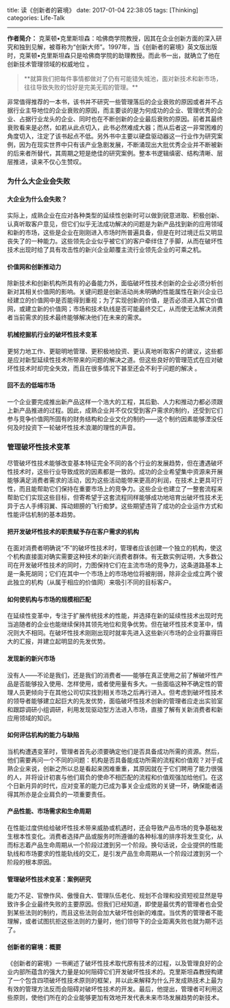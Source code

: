 title: 读《创新者的窘境》
date: 2017-01-04 22:38:05
tags: [Thinking]
categories: Life-Talk

---

**作者简介：** 克莱顿•克里斯坦森：哈佛商学院教授，因其在企业创新方面的深入研究和独到见解，被尊称为“创新大师”。1997年，当《创新者的窘境》英文版出版时，克莱顿•克里斯坦森只是哈佛商学院的助理教授。而此书一出，就确立了他在创新技术管理领域的权威地位 。

<blockquote  class="blockquote-center">
**就算我们把每件事情都做对了仍有可能错失城池，面对新技术和新市场，往往导致失败的恰好是完美无瑕的管理。**
</blockquote>

非常值得推荐的一本书，该书并不研究一些管理落后的企业衰败的原因或者并不占据行业主导地位的企业衰败的原因，而主要谈的是为何成功的企业、管理优秀的企业、占据行业龙头的企业、同时也在不断创新的企业最后衰败的原因。前者其最终衰败看来是必然，如若从此点切入，此书必然难成大器；而从后者这一非常困难的角度切入，注定了该书起点不低。另外书中主要以硬盘驱动器这一行业作为研究案例，因为在现实世界中只有该产业急剧发展，不断涌现出大批优秀企业并不断被新的后来者所替代，其周期之短是绝佳的研究案例。整本书逻辑缜密、结构清晰、层层推进，读来不仅心生赞叹。

### 为什么大企业会失败
#### 大企业为什么会失败？
实际上，成熟企业在应对各种类型的延续性创新时可以做到锐意进取、积极创新、认真听取客户意见，但它们似乎无法成功解决的问题是为新产品找到新的应用领域和新的市场，这些是企业在刚刚进入市场时所普遍具备，但是在时过境迁后又明显丧失了的一种能力。这些领先企业似乎被它们的客户牵绊住了手脚，从而在破坏性技术出现时给了具有攻击性的新兴企业颠覆主流行业领先企业的可乘之机。

#### 价值网和创新推动力
除新技术和创新机构所具有的必备能力外，面临破坏性技术创新的企业必须分析创新对其相关价值网的影响。关键问题是创新活动尚未明确的性能属性在新兴企业已经建立的价值网中是否能得到重视；为了实现创新的价值，是否必须进入其它价值网，或建立新的价值网；市场和技术轨线是否可能最终交汇，从而使无法解决消费者当前需求的技术最终能够解决他们在未来的需求。

#### 机械挖掘机行业的破坏性技术变革
更努力地工作、更聪明地管理、更积极地投资、更认真地听取客户的建议，这些都是应对新型延续性技术所带来的问题的解决之道。但这些良好的管理范式在应对破坏性技术时却完全失效，而且在很多情况下甚至还会不利于问题的解决 。

#### 回不去的低端市场
一个企业要完成推出新产品这样一个浩大的工程，其后勤、人力和推动力都必须跟上新产品推进的过程。因此，成熟企业并不仅仅受到客户需求的制约，还受到它们参与竞争价值网所固有的财务结构和企业文化的制约——这个制约因素能够湮没任何及时投资下一轮破坏性技术浪潮的理性的声音。

### 管理破坏性技术变革
尽管破坏性技术能够改变基本特征完全不同的各个行业的发展趋势，但在遭遇破坏性技术时，这些行业导致成败的因素都是一致的。成功的企业希望集中资源来开展能够满足消费者需求的活动，因为这些活动能带来更高的利润，在技术上更具可行性，而且能帮助它们保持在重要市场上的竞争力。这些企业也建立了一整套流程来帮助它们实现这些目标，但寄希望于这套流程同样能够成功地培育出破坏性技术无异于古人手缚羽翼、挥动翅膀的飞行痴梦。这些期望违背了成功的企业运作方式和性能评估机制的基本趋势。

#### 把开发破坏性技术的职责赋予存在客户需求的机构
在面对消费者明确说“不”的破坏性技术时，管理者应该创建一个独立的机构，使这个机构直接面对确实需要这种技术的新兴消费者群体。有无数实例证明，大多数公司在开发破坏性技术的同时，力图保持它们在主流市场的竞争力，这条道路基本上是一条死胡同；它们在其中一个市场上的市场地位将被削弱，除非企业成立两个彼此独立的机构（从属于相应的价值网）来吸引不同的目标客户。

#### 如何使机构与市场的规模相匹配
在延续性变革中，专注于扩展传统技术的性能，并选择在新的延续性技术出现时充当追随者的企业也能继续保持其领先地位和竞争优势。但在破坏性技术变革中，情况则大不相同。在破坏性技术刚刚出现时就率先进入这些新兴市场的企业将赢得巨大的汇报，并建立起明显的先发优势。

#### 发现新的新兴市场
没有人——不论是我们，还是我们的消费者——能够在真正使用之前了解破坏性产品是否能够投入使用、怎样使用，或者使用量有多大。一些面临这种不确定性的管理人员更倾向于在其他公司切实找到相关市场之后再行进入。但考虑到破坏性技术的领导者能够建立起巨大的先发优势，面临破坏性技术创新的管理者应走出实验室和跟踪调研小组调研，利用发现驱动型方法进入市场，直接了解有关新消费者和新应用领域的知识。

#### 如何评估机构的能力与缺陷
当机构遭遇变革时，管理者首先必须要确定他们是否具备成功所需的资源。然后，他们需要再问一个不同的问题：机构是否具备能成功所需的流程和价值观？对于成熟企业来说，创新之所以总是看起来困难重重，其原因就在于它们聘用了能力很强的人，并将设计初衷与他们肩负的使命不相匹配的流程和价值观强加给他们。在这个日新月异的时代，应对变革的能力已成为事关企业成败的关键一环，确保能者适得其所亦是企业肩负的一项重要责任。

#### 产品性能、市场需求和生命周期
在性能过度供给给破坏性技术带来威胁或机遇时，还会导致产品市场的竞争基础发生根本性变化。消费者选择产品或服务时所遵循的各种标准的排序将发生变化，从而标志着产品生命周期从一个阶段过渡到另一个阶段。换句话说，企业提供的性能轨线和市场要求的性能轨线的交汇，是引发产品生命周期从一个阶段过渡到另一个阶段的根本原因。

#### 管理破坏性技术变革：案例研究
能力不足、官僚作风、傲慢自大、管理队伍老化、规划不合理和投资短视显然是导致许多企业最终失败的主要原因。但我们已经知道，即使是最优秀的管理者也会受到某些法则的制约，而且这些法则会加大破坏性创新的难度。当优秀的管理者不能理解，或者试图抗拒这些法则的力量时，他们领导下的企业距离失败也就为期不远了。

#### 创新者的窘境：概要
《创新者的窘境》一书阐述了破坏性技术取代原有技术的过程，以及管理良好的企业内部所蕴含的强大力量是如何阻碍它们开发破坏性技术的。克里斯坦森教授构建了一个包含四项破坏性技术原则的框架，并以此来解释为什么开发成熟技术上最为有效的管理方法反而会阻碍对破坏性技术的开发。最后，他提出，管理者可利用这些原则，使他们所在的企业能够更加有效地开发代表未来市场发展趋势的新技术。